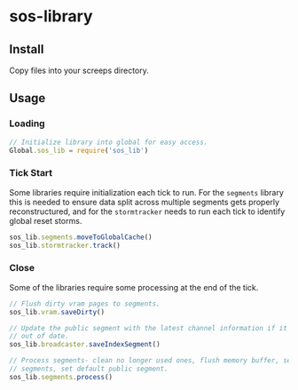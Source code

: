 # sos-library

## Install

Copy files into your screeps directory.

## Usage

### Loading

```javascript
// Initialize library into global for easy access.
Global.sos_lib = require('sos_lib')
```


### Tick Start

Some libraries require initialization each tick to run. For the `segments` library
this is needed to ensure data split across multiple segments gets properly
reconstructured, and for the `stormtracker` needs to run each tick to identify
global reset storms.

```javascript
sos_lib.segments.moveToGlobalCache()
sos_lib.stormtracker.track()
```


### Close

Some of the libraries require some processing at the end of the tick.

```javascript
// Flush dirty vram pages to segments.
sos_lib.vram.saveDirty()

// Update the public segment with the latest channel information if it is
// out of date.
sos_lib.broadcaster.saveIndexSegment()

// Process segments- clean no longer used ones, flush memory buffer, set public
// segments, set default public segment.
sos_lib.segments.process()
```
